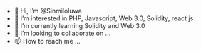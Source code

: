 - 👋 Hi, I’m @Sinmiloluwa
- 👀 I’m interested in PHP, Javascript, Web 3.0, Solidity, react js
- 🌱 I’m currently learning Solidity and Web 3.0
- 💞️ I’m looking to collaborate on ...
- 📫 How to reach me ...

<!---
Sinmiloluwa/Sinmiloluwa is a ✨ special ✨ repository because its `README.md` (this file) appears on your GitHub profile.
You can click the Preview link to take a look at your changes.
--->

